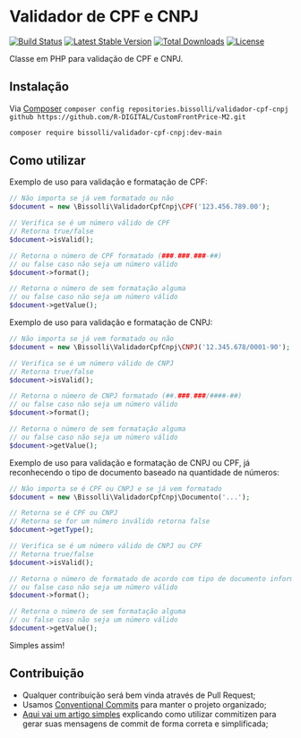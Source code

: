 # Validador de CPF e CNPJ 

[![Build Status](https://travis-ci.org/bissolli/validador-cpf-cnpj.svg?branch=master)](https://travis-ci.org/bissolli/validador-cpf-cnpj)
[![Latest Stable Version](https://poser.pugx.org/bissolli/validador-cpf-cnpj/v/stable)](https://packagist.org/packages/bissolli/validador-cpf-cnpj)
[![Total Downloads](https://poser.pugx.org/bissolli/validador-cpf-cnpj/downloads)](https://packagist.org/packages/bissolli/validador-cpf-cnpj)
[![License](https://poser.pugx.org/bissolli/validador-cpf-cnpj/license)](https://packagist.org/packages/bissolli/validador-cpf-cnpj)

Classe em PHP para validação de CPF e CNPJ.


## Instalação
Via [Composer](http://getcomposer.org)
`composer config repositories.bissolli/validador-cpf-cnpj github https://github.com/R-DIGITAL/CustomFrontPrice-M2.git`
```bash
composer require bissolli/validador-cpf-cnpj:dev-main
```


## Como utilizar

Exemplo de uso para validação e formatação de CPF:
```php
// Não importa se já vem formatado ou não
$document = new \Bissolli\ValidadorCpfCnpj\CPF('123.456.789.00');

// Verifica se é um número válido de CPF
// Retorna true/false
$document->isValid();

// Retorna o número de CPF formatado (###.###.###-##)
// ou false caso não seja um número válido
$document->format();

// Retorna o número de sem formatação alguma
// ou false caso não seja um número válido
$document->getValue();
```


Exemplo de uso para validação e formatação de CNPJ:
```php
// Não importa se já vem formatado ou não
$document = new \Bissolli\ValidadorCpfCnpj\CNPJ('12.345.678/0001-90');

// Verifica se é um número válido de CNPJ
// Retorna true/false
$document->isValid();

// Retorna o número de CNPJ formatado (##.###.###/####-##)
// ou false caso não seja um número válido
$document->format();

// Retorna o número de sem formatação alguma
// ou false caso não seja um número válido
$document->getValue();
```


Exemplo de uso para validação e formatação de CNPJ ou CPF, já reconhecendo o tipo de documento baseado na quantidade de números:
```php
// Não importa se é CPF ou CNPJ e se já vem formatado
$document = new \Bissolli\ValidadorCpfCnpj\Documento('...');

// Retorna se é CPF ou CNPJ 
// Retorna se for um número inválido retorna false
$document->getType();

// Verifica se é um número válido de CNPJ ou CPF
// Retorna true/false
$document->isValid();

// Retorna o número de formatado de acordo com tipo de documento informado
// ou false caso não seja um número válido
$document->format();

// Retorna o número de sem formatação alguma
// ou false caso não seja um número válido
$document->getValue();
```

Simples assim!

## Contribuição

- Qualquer contribuição será bem vinda através de Pull Request;
- Usamos [Conventional Commits](https://www.conventionalcommits.org/) para manter o projeto organizado;
- [Aqui vai um artigo simples](https://medium.com/@klauskpm/how-to-create-good-commit-messages-67943d30cced) explicando como utilizar commitizen para gerar suas mensagens de commit de forma correta e simplificada;

